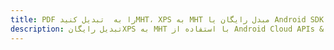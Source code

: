 ---title: PDF را به  تبدیل کنیدMHT، XPS به MHT مبدل رایگان یا Android SDKdescription: تبدیل رایگانXPS به MHT با استفاده از Android Cloud APIs & SDK همچنین اسناد PDF را در Cloud ایجاد، ویرایش و رندر کنید.---